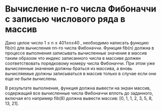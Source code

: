 # Вычисление n-го числа Фибоначчи с записью числового ряда в массив
Дано целое число 1 ≤ n ≤ 401≤n≤40 , необходимо написать функцию fib(n) для вычисления nn-го числа Фибоначчи. Функция fib(n) должна в процессе выполнения записывать вычисленные значения в массив таким образом что индекс записанного числа в массиве должен соответствовать порядковому номеру числа Фибоначчи. При этом уже вычисленные значения должны браться из массива, а вновь вычисляемые должны записываться в массив только в случае если они еще не были вычислены.

В результате выполнения, функция должна вывести на экран массив, содержащий все вычисленные числа Фибоначчи вплоть до заданного, включая его например fib(8) должна вывести массив: [0, 1, 1, 2, 3, 5, 8, 13, 21].
